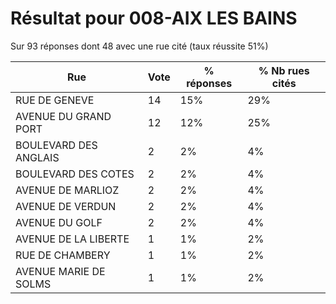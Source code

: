 # Résultat pour 008-AIX LES BAINS

Sur 93 réponses dont 48 avec une rue cité (taux réussite 51%)

| Rue | Vote | % réponses | % Nb rues cités|
|-----|------|------------|----------------|
| RUE DE GENEVE | 14 | 15% | 29%|
| AVENUE DU GRAND PORT | 12 | 12% | 25%|
| BOULEVARD DES ANGLAIS | 2 | 2% | 4%|
| BOULEVARD DES COTES | 2 | 2% | 4%|
| AVENUE DE MARLIOZ | 2 | 2% | 4%|
| AVENUE DE VERDUN | 2 | 2% | 4%|
| AVENUE DU GOLF | 2 | 2% | 4%|
| AVENUE DE LA LIBERTE | 1 | 1% | 2%|
| RUE DE CHAMBERY | 1 | 1% | 2%|
| AVENUE MARIE DE SOLMS | 1 | 1% | 2%|
